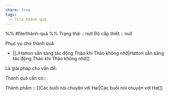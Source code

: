 ```yaml
---
share: true
tags:
  - file_thành-quả
---
```


%%
#file/thành-quả
%%
Trạng thái :: null
Độ cấp thiết :: null

Phục vụ cho thành quả:
- [[./Hattori sẵn sàng tác động Thảo khi Thảo không nhờ|Hattori sẵn sàng tác động Thảo khi Thảo không nhờ]]


Là giải pháp cho vấn đề:


Thành quả cần có:: 

Thành phẩm :: [[Các buổi nói chuyện với Hat|Các buổi nói chuyện với Hat]]